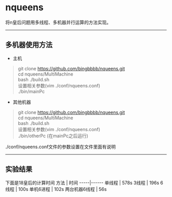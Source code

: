 # nqueens
将n皇后问题用多线程、多机器并行运算的方法实现。

***
## 多机器使用方法
* 主机
> git clone https://github.com/bingbbbb/nqueens.git  
> cd nqueens/MultiMachine  
> bash ./build.sh  
设置相关参数(vim ./conf/nqueens.conf)  
> ./bin/mainPc  
* 其他机器
> git clone https://github.com/bingbbbb/nqueens.git  
> cd nqueens/MultiMachine  
> bash ./build.sh  
设置相关参数(vim ./conf/nqueens.conf)  
> ./bin/otherPc  (在mainPc之后运行)  

./conf/nqueens.conf文件的参数设置在文件里面有说明  

***
## 实验结果  
下面是18皇后的计算时间
方法 | 时间
-----|------
单线程      | 578s
3线程       | 196s
6线程       | 100s
单机6进程    | 102s
两台机器6线程 | 56s